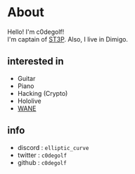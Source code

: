 # About
Hello! I'm c0degolf!<br>
I'm captain of [ST3P](https://ctftime.org/team/240981). Also, I live in Dimigo.

## interested in
+ Guitar
+ Piano
+ Hacking (Crypto)
+ Hololive
+ [WANE](https://blog.wane.im/)

## info
+ discord : `elliptic_curve`
+ twitter : `c0degolf`
+ github : `c0degolf`
